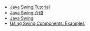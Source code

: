 - [Java Swing Tutorial](https://www.javatpoint.com/java-swing)
- [Java Swing 介绍](https://www.runoob.com/w3cnote/java-swing-demo-intro.html)
- [Java Swing](https://zetcode.com/javaswing/)
- [Using Swing Components: Examples](https://docs.oracle.com/javase/tutorial/uiswing/examples/components/index.html)
